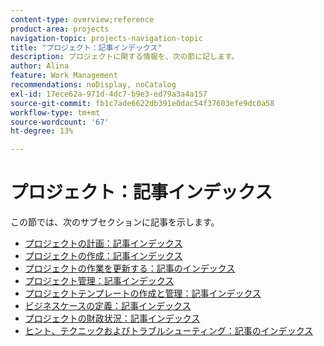 ```yaml
---
content-type: overview;reference
product-area: projects
navigation-topic: projects-navigation-topic
title: "プロジェクト：記事インデックス"
description: プロジェクトに関する情報を、次の節に記します。
author: Alina
feature: Work Management
recommendations: noDisplay, noCatalog
exl-id: 17ece62a-971d-4dc7-b9e3-ed79a3a4a157
source-git-commit: fb1c7ade6622db391e0dac54f37603efe9dc0a58
workflow-type: tm+mt
source-wordcount: '67'
ht-degree: 13%

---
```


# プロジェクト：記事インデックス

<!-- Audited: 12/2023 -->

この節では、次のサブセクションに記事を示します。

* [プロジェクトの計画：記事インデックス](../../manage-work/projects/planning-a-project/plan-project-overview.md)
* [プロジェクトの作成：記事インデックス](../../manage-work/projects/create-projects/create-projects-overview.md)
* [プロジェクトの作業を更新する：記事のインデックス](../../manage-work/projects/updating-work-in-a-project/update-work-on-project.md)
* [プロジェクト管理：記事インデックス](../../manage-work/projects/manage-projects/manage-projects-overview.md)
* [プロジェクトテンプレートの作成と管理：記事インデックス](../../manage-work/projects/create-and-manage-templates/create-manage-templates.md)
* [ビジネスケースの定義：記事インデックス](../../manage-work/projects/define-a-business-case/define-business-case.md)
* [プロジェクトの財政状況：記事インデックス](../../manage-work/projects/project-finances/project-finances-overview.md)
* [ヒント、テクニックおよびトラブルシューティング：記事のインデックス](../../manage-work/projects/tips-tricks-and-troubleshooting/tips-tricks-troubleshooting-for-projects.md)
